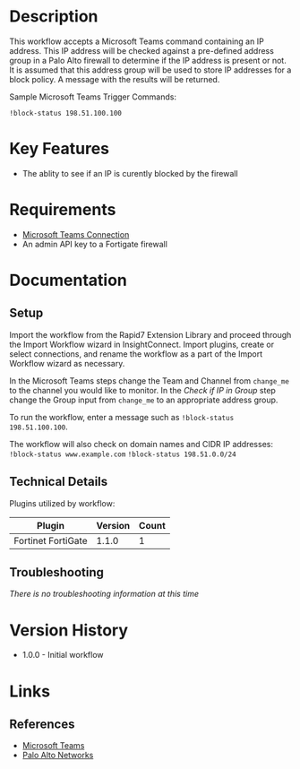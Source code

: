 # Description

This workflow accepts a Microsoft Teams command containing an IP address. This IP address will be checked against a pre-defined address group in a Palo Alto firewall to determine if the IP address is present or not. It is assumed that this address group will be used to store IP addresses for a block policy. A message with the results will be returned.

Sample Microsoft Teams Trigger Commands:

`!block-status 198.51.100.100`

# Key Features

* The ablity to see if an IP is curently blocked by the firewall


# Requirements

* [Microsoft Teams Connection](https://insightconnect.help.rapid7.com/docs/microsoft-teams)
* An admin API key to a Fortigate firewall

# Documentation

## Setup

Import the workflow from the Rapid7 Extension Library and proceed through the Import Workflow wizard in InsightConnect. Import plugins, create or select connections, and rename the workflow as a part of the Import Workflow wizard as necessary.

In the Microsoft Teams steps change the Team and Channel from `change_me` to the channel you would like to monitor.
In the _Check if IP in Group_ step change the Group input from `change_me` to an appropriate address group.

To run the workflow, enter a message such as `!block-status 198.51.100.100`. 

The workflow will also check on domain names and CIDR IP addresses: 
`!block-status www.example.com`
`!block-status 198.51.0.0/24`

## Technical Details

Plugins utilized by workflow:

|Plugin|Version|Count|
|----|----|--------|
|Fortinet FortiGate|1.1.0|1|

## Troubleshooting

_There is no troubleshooting information at this time_

# Version History

* 1.0.0 - Initial workflow

# Links

## References

* [Microsoft Teams](https://teams.microsoft.com/)
* [Palo Alto Networks](https://www.paloaltonetworks.com/)
